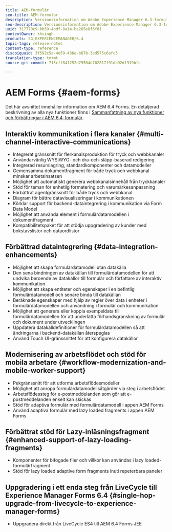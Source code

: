 ```yaml
---
title: AEM-formulär
seo-title: AEM-formulär
description: Versionsinformation om Adobe Experience Manager 6.3-formulär.
seo-description: Versionsinformation om Adobe Experience Manager 6.3-formulär.
uuid: 317770c9-bb59-4bdf-8a14-be265e8f5f81
contentOwner: khsingh
products: SG_EXPERIENCEMANAGER/6.4
topic-tags: release-notes
content-type: reference
discoiquuid: 3f592c5a-4e59-436e-b67b-3ed575c6afc3
translation-type: tm+mt
source-git-commit: 715cff841252d79504d702817f91db92df919bfc

---
```



# AEM Forms {#aem-forms}

Det här avsnittet innehåller information om AEM 6.4 Forms. En detaljerad beskrivning av alla nya funktioner finns i [Sammanfattning av nya funktioner och förbättringar i AEM 6.4-formulär](/help/forms/using/whats-new.md).

## Interaktiv kommunikation i flera kanaler {#multi-channel-interactive-communications}

* Integrerat gränssnitt för flerkanalsproduktion för tryck och webbkanaler
* Användarvänlig WYSIWYG- och dra-och-släpp-baserad redigering
* Integrerad resurslagring, standardkomponenter och datamodeller
* Gemensamma dokumentfragment för både tryck och webbkanal minskar arbetsinsatsen
* Möjlighet att automatiskt generera webbkanalsinnehåll från tryckkanaler
* Stöd för teman för enhetlig formatering och varumärkesanpassning
* Förbättrat agentgränssnitt för både tryck och webbkanal
* Diagram för bättre datavisualiseringar i kommunikationen
* Körklar support för backend-dataintegrering i kommunikation via Form Data Model
* Möjlighet att använda element i formulärdatamodellen i dokumentfragment
* Kompatibilitetspaket för att stödja uppgradering av kunder med bokstavslistor och dataordlistor

## Förbättrad dataintegrering {#data-integration-enhancements}

* Möjlighet att skapa formulärdatamodell utan datakälla
* Den sena bindningen av datakällan till formulärdatamodellen för att undvika beroende av datakällor till formulär och författare av interaktiv kommunikation
* Möjlighet att skapa entiteter och egenskaper i en befintlig formulärdatamodell och senare binda till datakällan
* Beräknade egenskaper med hjälp av regler över data i enheter i formulärdatamodellen och användning i formulär och kommunikation
* Möjlighet att generera eller koppla exempeldata till formulärdatamodellen för att underlätta förhandsgranskning av formulär och dokument under utvecklingen
* Uppdatera datakälldefinitioner för formulärdatamodellen så att ändringarna i backend-datakällan återspeglas
* Använd Touch UI-gränssnittet för att konfigurera datakällor

## Modernisering av arbetsflödet och stöd för mobila arbetare {#workflow-modernization-and-mobile-worker-support}

* Pekgränssnitt för att utforma arbetsflödesmodeller
* Möjlighet att anropa formulärdatamodellsåtgärder via steg i arbetsflödet
* Arbetsflödessteg för e-postmeddelanden som gör att e-postmeddelanden enkelt kan skickas
* Stöd för adaptiva formulär med formulärdatamodell i appen AEM Forms
* Använd adaptiva formulär med lazy loaded fragments i appen AEM Forms

## Förbättrat stöd för Lazy-inläsningsfragment {#enhanced-support-of-lazy-loading-fragments}

* Komponenter för bifogade filer och villkor kan användas i lazy loaded-formulärfragment
* Stöd för lazy loaded adaptive form fragments inuti repeterbara paneler

## Uppgradering i ett enda steg från LiveCycle till Experience Manager Forms 6.4 {#single-hop-upgrade-from-livecycle-to-experience-manager-forms}

* Uppgradera direkt från LiveCycle ES4 till AEM 6.4 Forms JEE
